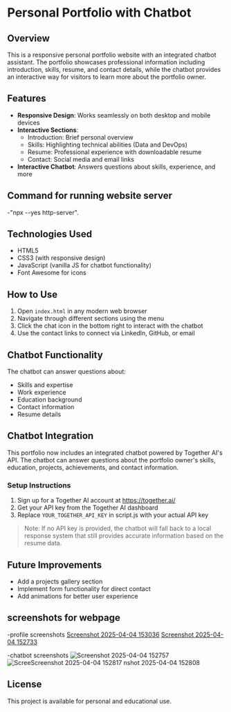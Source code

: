 # Personal Portfolio with Chatbot

## Overview
This is a responsive personal portfolio website with an integrated chatbot assistant. The portfolio showcases professional information including introduction, skills, resume, and contact details, while the chatbot provides an interactive way for visitors to learn more about the portfolio owner.

## Features
- **Responsive Design**: Works seamlessly on both desktop and mobile devices
- **Interactive Sections**:
  - Introduction: Brief personal overview
  - Skills: Highlighting technical abilities (Data and DevOps)
  - Resume: Professional experience with downloadable resume
  - Contact: Social media and email links
- **Interactive Chatbot**: Answers questions about skills, experience, and more

## Command for running website server
-"npx --yes http-server".

## Technologies Used
- HTML5
- CSS3 (with responsive design)
- JavaScript (vanilla JS for chatbot functionality)
- Font Awesome for icons

## How to Use
1. Open `index.html` in any modern web browser
2. Navigate through different sections using the menu
3. Click the chat icon in the bottom right to interact with the chatbot
4. Use the contact links to connect via LinkedIn, GitHub, or email

## Chatbot Functionality
The chatbot can answer questions about:
- Skills and expertise
- Work experience
- Education background
- Contact information
- Resume details

## Chatbot Integration
This portfolio now includes an integrated chatbot powered by Together AI's API. The chatbot can answer questions about the portfolio owner's skills, education, projects, achievements, and contact information.

### Setup Instructions
1. Sign up for a Together AI account at https://together.ai/
2. Get your API key from the Together AI dashboard
3. Replace `YOUR_TOGETHER_API_KEY` in script.js with your actual API key

> Note: If no API key is provided, the chatbot will fall back to a local response system that still provides accurate information based on the resume data.

## Future Improvements
- Add a projects gallery section
- Implement form functionality for direct contact
- Add animations for better user experience

## screenshots for webpage
-profile screenshots
[Screenshot 2025-04-04 153036](https://github.com/user-attachments/assets/cbf1023e-5c7a-497c-a7e3-afbf88a73d8a)
[Screenshot 2025-04-04 152733](https://github.com/user-attachments/assets/22a27d94-6514-43b9-bf5a-70f61087a4c0)

-chatbot screenshots
![Screenshot 2025-04-04 152757](https://github.com/user-attachments/assets/d61375a5-d99b-4b2b-b406-13c6deffd6b8)
![Scree![Screenshot 2025-04-04 152817](https://github.com/user-attachments/assets/39ede866-1615-4a49-acf9-3b934f8a3125)
nshot 2025-04-04 152808](https://github.com/user-attachments/assets/10fe8ff3-49ec-4b98-9fa5-67a77eb08a4f)


## License
This project is available for personal and educational use.
